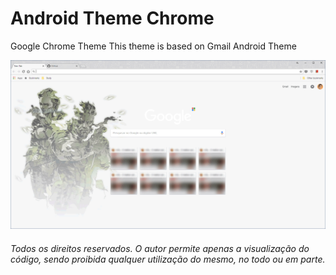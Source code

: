 # Android Theme Chrome
Google Chrome Theme 
This theme is based on Gmail Android Theme

<img src="https://github.com/Felip3FL/FL-AndroidThemeChrome/blob/master/Material/Preview.gif?raw=true">

</br>
<i><h6>Todos os direitos reservados. O autor permite apenas a visualização do código, sendo proibida qualquer utilização do mesmo, no todo ou em parte.</h6></i>
